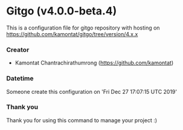 # Gitgo (v4.0.0-beta.4)

This is a configuration file for gitgo repository with hosting on https://github.com/kamontat/gitgo/tree/version/4.x.x

### Creator

- Kamontat Chantrachirathumrong (https://github.com/kamontat)

### Datetime

Someone create this configuration on 'Fri Dec 27 17:07:15 UTC 2019'

### Thank you

Thank you for using this command to manage your project :)
